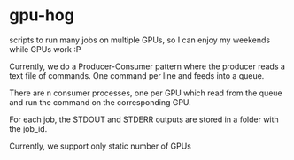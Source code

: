 # gpu-hog
scripts to run many jobs on multiple GPUs, so I can enjoy my weekends while GPUs work :P

Currently, we do a Producer-Consumer pattern where the producer reads a text file of commands.
One command per line and feeds into a queue. 

There are n consumer processes, one per GPU which read from the queue and run the command
on the corresponding GPU.

For each job, the STDOUT and STDERR outputs are stored in a folder with the job_id.


Currently, we support only static number of GPUs





